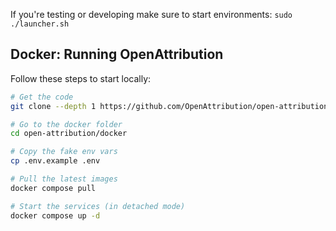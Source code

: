If you're testing or developing make sure to start environments:
`sudo ./launcher.sh`


## Docker: Running OpenAttribution

Follow these steps to start locally:

```sh
# Get the code
git clone --depth 1 https://github.com/OpenAttribution/open-attribution

# Go to the docker folder
cd open-attribution/docker

# Copy the fake env vars
cp .env.example .env

# Pull the latest images
docker compose pull

# Start the services (in detached mode)
docker compose up -d

```